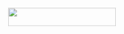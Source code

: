 <p align="center"><a href="https://dashboard.heroku.com/new?template=https://github.com/tushar007ff/Kai-Music"> <img src="https://img.shields.io/badge/Deploy%20On%20Heroku-bringle?style=for-the-badge&logo=heroku" width="220" height="38.45"/></a></p>
